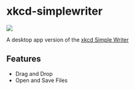 # xkcd-simplewriter

![](https://blogdotxkcddotcom.files.wordpress.com/2015/09/blag_words2.png)

A desktop app version of the [xkcd Simple Writer](http://xkcd.com/simplewriter/)

## Features
* Drag and Drop
* Open and Save Files